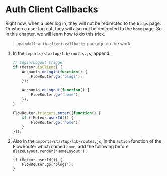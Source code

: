 # Auth Client Callbacks

Right now, when a user log in, they will not be redirected to the `blogs` page. Or when a user log out, they will also not be redirected to the `home` page. So in this chapter, we will learn how to do this trick.

> `gwendall:auth-client-callbacks` package do the work.

1. In the `imports/startup/lib/routes.js`, append:

	```javascript
	// Login/Logout trigger
	if (Meteor.isClient) {
	    Accounts.onLogin(function() {
	        FlowRouter.go('blogs');
	    });
	
	    Accounts.onLogout(function() {
	        FlowRouter.go('home');
	    });
	}
	
	FlowRouter.triggers.enter([function() {
	    if (!Meteor.userId()) {
	        FlowRouter.go('home');
	    }
	}]);
	```
2. Also in the `imports/startup/lib/routes.js`, in the `action` function of the FlowRouter which named `home`, add the following before `BlazeLayout.render('HomeLayout');`

	```
    if (Meteor.userId()) {
        FlowRouter.go('blogs');
    }
	```
